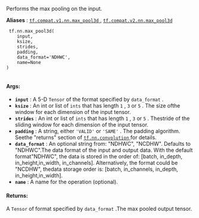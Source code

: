 Performs the max pooling on the input.

**Aliases** : [ `tf.compat.v1.nn.max_pool3d` ](/api_docs/python/tf/nn/max_pool3d), [ `tf.compat.v2.nn.max_pool3d` ](/api_docs/python/tf/nn/max_pool3d)

```
 tf.nn.max_pool3d(
    input,
    ksize,
    strides,
    padding,
    data_format='NDHWC',
    name=None
)
 
```

#### Args:
- **`input`** : A 5-D  `Tensor`  of the format specified by  `data_format` .
- **`ksize`** : An int or list of  `ints`  that has length  `1` ,  `3`  or  `5` . The size ofthe window for each dimension of the input tensor.
- **`strides`** : An int or list of  `ints`  that has length  `1` ,  `3`  or  `5` . Thestride of the sliding window for each dimension of the input tensor.
- **`padding`** : A string, either  `'VALID'`  or  `'SAME'` . The padding algorithm. Seethe "returns" section of [ `tf.nn.convolution` ](https://tensorflow.google.cn/api_docs/python/tf/nn/convolution) for details.
- **`data_format`** : An optional string from: "NDHWC", "NCDHW". Defaults to "NDHWC".The data format of the input and output data. With the default format"NDHWC", the data is stored in the order of: [batch, in_depth, in_height,in_width, in_channels]. Alternatively, the format could be "NCDHW", thedata storage order is: [batch, in_channels, in_depth, in_height,in_width].
- **`name`** : A name for the operation (optional).


#### Returns:
A  `Tensor`  of format specified by  `data_format` .The max pooled output tensor.

